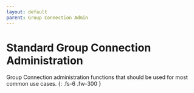 ```yaml
---
layout: default
parent: Group Connection Admin
---
```


# Standard Group Connection Administration

Group Connection administration functions that should be used for most common use cases.
{: .fs-6 .fw-300 }